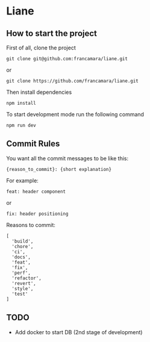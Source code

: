 # Liane

## How to start the project

First of all, clone the project

```
git clone git@github.com:francamara/liane.git
```
or 
```
git clone https://github.com/francamara/liane.git
```

Then install dependencies
```
npm install
```

To start development mode run the following command
```
npm run dev
```

## Commit Rules
You want all the commit messages to be like this:

```
{reason_to_commit}: {short explanation}
```
For example:
```
feat: header component
```
or
```
fix: header positioning
```

Reasons to commit:

```
[
  'build',
  'chore',
  'ci',
  'docs',
  'feat',
  'fix',
  'perf',
  'refactor',
  'revert',
  'style',
  'test'
]
```

## TODO

- Add docker to start DB (2nd stage of development)